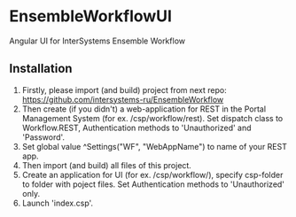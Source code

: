 # EnsembleWorkflowUI
Angular UI for InterSystems Ensemble Workflow

## Installation
1. Firstly, please import (and build) project from next repo: https://github.com/intersystems-ru/EnsembleWorkflow
2. Then create (if you didn't) a web-application for REST in the Portal Management System (for ex. /csp/workflow/rest). Set dispatch class to Workflow.REST, Authentication methods to 'Unauthorized' and 'Password'.
3. Set global value ^Settings("WF", "WebAppName") to name of your REST app.
4. Then import (and build) all files of this project.
5. Create an application for UI (for ex. /csp/workflow/), specify csp-folder to folder with poject files. Set Authentication methods to 'Unauthorized' only.
6. Launch 'index.csp'.

